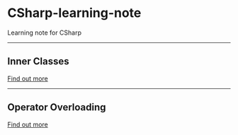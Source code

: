 # CSharp-learning-note
Learning note for CSharp


---
## Inner Classes

[Find out more](Knowledge/InnerClass/README.md)


---

## Operator Overloading

[Find out more](Knowledge/OperatorOverloading/README.md)